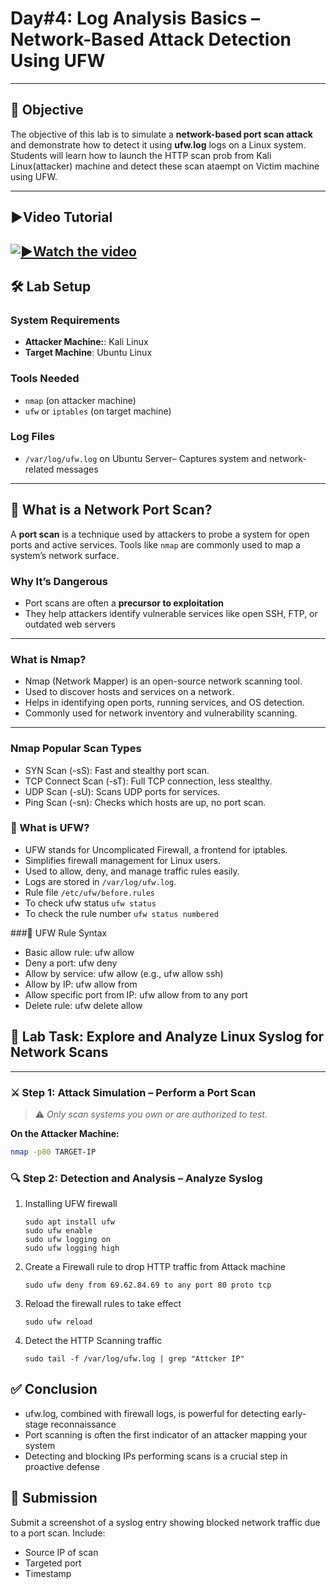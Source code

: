 # **Day#4: Log Analysis Basics – Network-Based Attack Detection Using UFW**

---

## 🎯 **Objective**  
The objective of this lab is to simulate a **network-based port scan attack** and demonstrate how to detect it using **ufw.log** logs on a Linux system. Students will learn how to launch the HTTP scan prob from Kali Linux(attacker) machine and detect these scan ataempt on Victim machine using UFW.

---

## **▶️Video Tutorial**

[![▶️Watch the video](https://img.youtube.com/vi/8A0vkpDPmxM/maxresdefault.jpg)](https://youtu.be/8A0vkpDPmxM)
---

## 🛠️ **Lab Setup**

### **System Requirements**
- **Attacker Machine:**: Kali Linux
- **Target Machine**: Ubuntu Linux

### **Tools Needed**
- `nmap` (on attacker machine)
- `ufw` or `iptables` (on target machine)

### **Log Files**
- `/var/log/ufw.log` on Ubuntu Server– Captures system and network-related messages

---

## 🧠 **What is a Network Port Scan?**

A **port scan** is a technique used by attackers to probe a system for open ports and active services. Tools like `nmap` are commonly used to map a system’s network surface.

### **Why It’s Dangerous**
- Port scans are often a **precursor to exploitation**
- They help attackers identify vulnerable services like open SSH, FTP, or outdated web servers

---

### What is Nmap?
- Nmap (Network Mapper) is an open-source network scanning tool.
- Used to discover hosts and services on a network.
- Helps in identifying open ports, running services, and OS detection.
- Commonly used for network inventory and vulnerability scanning.

---

### Nmap Popular Scan Types
- SYN Scan (-sS): Fast and stealthy port scan.
- TCP Connect Scan (-sT): Full TCP connection, less stealthy.
- UDP Scan (-sU): Scans UDP ports for services.
- Ping Scan (-sn): Checks which hosts are up, no port scan.

### 🔐 What is UFW?
- UFW stands for Uncomplicated Firewall, a frontend for iptables.
- Simplifies firewall management for Linux users.
- Used to allow, deny, and manage traffic rules easily.
- Logs are stored in `/var/log/ufw.log`.
- Rule file `/etc/ufw/before.rules`
- To check ufw status `ufw status`
- To check the rule number `ufw status numbered`

###🧾 UFW Rule Syntax
- Basic allow rule: ufw allow <port>
- Deny a port: ufw deny <port>
- Allow by service: ufw allow <service> (e.g., ufw allow ssh)
- Allow by IP: ufw allow from <IP>
- Allow specific port from IP: ufw allow from <IP> to any port <port>
- Delete rule: ufw delete allow <port>



## 🧪 **Lab Task: Explore and Analyze Linux Syslog for Network Scans**

---

### ⚔️ **Step 1: Attack Simulation – Perform a Port Scan**

> ⚠️ *Only scan systems you own or are authorized to test.*

**On the Attacker Machine:**
```bash
nmap -p80 TARGET-IP
```


### 🔍 Step 2: Detection and Analysis – Analyze Syslog

1. Installing UFW firewall
   ```
   sudo apt install ufw
   sudo ufw enable
   sudo ufw logging on
   sudo ufw logging high
   ```
2. Create a Firewall rule to drop HTTP traffic from Attack machine
   ```
   sudo ufw deny from 69.62.84.69 to any port 80 proto tcp
   ```
3. Reload the firewall rules to take effect
   ```
   sudo ufw reload
   ```
4. Detect the HTTP Scanning traffic
   ```
   sudo tail -f /var/log/ufw.log | grep "Attcker IP"
   ```


## ✅ Conclusion
- ufw.log, combined with firewall logs, is powerful for detecting early-stage reconnaissance
- Port scanning is often the first indicator of an attacker mapping your system
- Detecting and blocking IPs performing scans is a crucial step in proactive defense

## 📸 Submission
Submit a screenshot of a syslog entry showing blocked network traffic due to a port scan. Include:
- Source IP of scan
- Targeted port
- Timestamp


